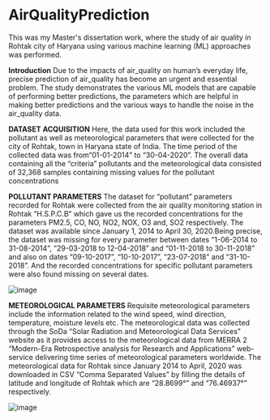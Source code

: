 # AirQualityPrediction
This was my Master's dissertation work, where the study of air quality in Rohtak city of Haryana using various machine learning (ML) approaches was performed.


**Introduction**
Due to the impacts of air_quality on human’s everyday life, precise prediction of air_quality has become an urgent and essential problem. The study demonstrates the various ML models that are capable of performing better predictions, the parameters which are helpful in making better predictions and the various ways to handle the noise in the air_quality data. 

**DATASET ACQUISITION**
Here, the data used for this work included the pollutant as well as meteorological parameters that were collected for the city of Rohtak, town in Haryana state of India. The time period of the collected data was from“01-01-2014” to “30-04-2020”. The overall data containing all the “criteria” pollutants and the meteorological data consisted of 32,368 samples containing missing values for the pollutant concentrations

**POLLUTANT PARAMETERS**
The dataset for “pollutant” parameters recorded for Rohtak were collected from the air quality monitoring station in Rohtak “H.S.P.C.B” which gave us the recorded concentrations for the parameters PM2.5, CO, NO, NO2, NOX, O3 and, SO2 respectively. The dataset was available since January 1, 2014 to April 30, 2020.Being precise, the dataset was missing for every parameter between dates “1-06-2014 to 31-08-2014”, ”29-03-2018 to 12-04-2018” and “01-11-2018 to 30-11-2018” and also on dates “09-10-2017”, “10-10-2017”, “23-07-2018” and “31-10-2018”. And the recorded concentrations for specific pollutant parameters were also found missing on several dates.

![image](https://github.com/user-attachments/assets/8aed9b29-3bcf-49c0-baab-cb56d9471544)


**METEOROLOGICAL PARAMETERS**
Requisite meteorological parameters include the information related to the wind 
speed, wind direction, temperature, moisture levels etc. The meteorological data was collected through the SoDa “Solar Radiation and Meteorological Data Services” website as it provides access to the meteorological data from MERRA 2 “Modern-Era Retrospective analysis for Research and Applications” web-service delivering time series of meteorological parameters worldwide. The meteorological data for Rohtak since January 2014 to April, 2020 was downloaded in CSV “Comma Separated Values” by filling the details of latitude and longitude of Rohtak which are “28.8699°” and “76.46937°” respectively.

![image](https://github.com/user-attachments/assets/9c1169f2-41e0-4f11-b0ce-b82c48402868)
